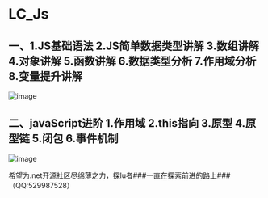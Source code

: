 # LC_Js
## 一、1.JS基础语法  2.JS简单数据类型讲解  3.数组讲解  4.对象讲解  5.函数讲解  6.数据类型分析  7.作用域分析  8.变量提升讲解
![image](https://user-images.githubusercontent.com/26539681/123720102-d76f2e00-d8b5-11eb-92a8-0321c441c7a6.png)

## 二、javaScript进阶 1.作用域 2.this指向 3.原型 4.原型链 5.闭包 6.事件机制

![image](https://user-images.githubusercontent.com/26539681/124867526-d8f4d080-dff0-11eb-881f-5fc2fe21fae1.png)

希望为.net开源社区尽绵薄之力，探lu者###一直在探索前进的路上###（QQ:529987528）
